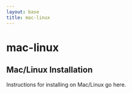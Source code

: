 ```yaml
---
layout: base
title: mac-linux
---
```

# mac-linux
## Mac/Linux Installation

Instructions for installing on Mac/Linux go here.

